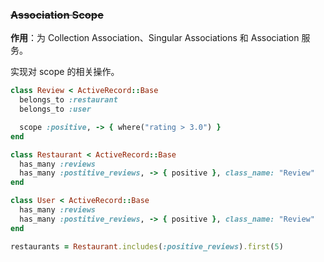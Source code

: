 ### ~~Association Scope~~

**作用**：为 Collection Association、Singular Associations 和 Association 服务。

实现对 scope 的相关操作。

```ruby
class Review < ActiveRecord::Base
  belongs_to :restaurant
  belongs_to :user

  scope :positive, -> { where("rating > 3.0") }
end

class Restaurant < ActiveRecord::Base
  has_many :reviews
  has_many :postitive_reviews, -> { positive }, class_name: "Review"
end

class User < ActiveRecord::Base
  has_many :reviews
  has_many :postitive_reviews, -> { positive }, class_name: "Review"
end
```

```ruby
restaurants = Restaurant.includes(:positive_reviews).first(5)
```
